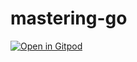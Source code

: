 # mastering-go

[![Open in Gitpod](https://gitpod.io/button/open-in-gitpod.svg)](https://gitpod.io/#https://github.com/mhackersu/mastering-go)

